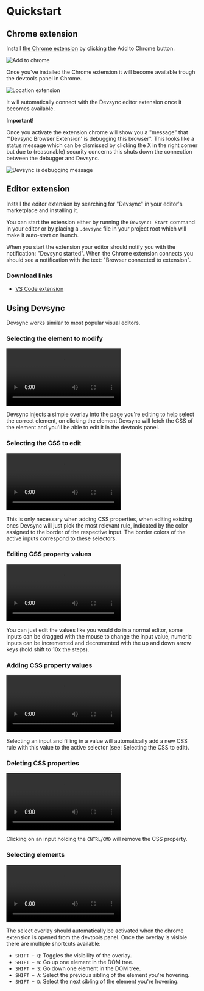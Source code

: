 # Quickstart

## Chrome extension

Install [the Chrome extension](https://chrome.google.com/webstore/detail/devsync-browser-extention/jbfpihodompkabhioebjpgbedmfchepf) by clicking the Add to Chrome button.

![Add to chrome](https://i.imgur.com/ZegPUmf.png "Chrome browser extension page")

Once you've installed the Chrome extension it will become available trough the devtools panel in Chrome.

![Location extension](https://i.imgur.com/xNn1a38.png "Extension location")

It will automatically connect with the Devsync editor extension once it becomes available.

**Important!**

Once you activate the extension chrome will show you a "message" that "'Devsync Browser Extension' is debugging this browser". This looks like a status message which can be dismissed by clicking the X in the right corner but due to (reasonable) security concerns this shuts down the connection between the debugger and Devsync.

![Devsync is debugging message](https://i.imgur.com/e2W7S0p.png)


## Editor extension

Install the editor extension by searching for "Devsync" in your editor's marketplace and installing it.

You can start the extension either by running the `Devsync: Start` command in your editor or by placing a `.devsync` file in your project root which will make it auto-start on launch.

When you start the extension your editor should notify you with the notification: "Devsync started". When the Chrome extension connects you should see a notification with the text: "Browser connected to extension".

### Download links
- [VS Code extension](https://marketplace.visualstudio.com/items?itemName=Devsync.devsync-vsc)

## Using Devsync

Devsync works similar to most popular visual editors.

### Selecting the element to modify

![Select demo](https://i.imgur.com/2QIyxq6.mp4 "Selecting a DOM element")

Devsync injects a simple overlay into the page you're editing to help select the correct element, on clicking the element Devsync will fetch the CSS of the element and you'll be able to edit it in the devtools panel.

### Selecting the CSS to edit

![Selecting selector](https://i.imgur.com/w6F4Ck0.mp4 "Selecting the selector to edit")

This is only necessary when adding CSS properties, when editing existing ones Devsync will just pick the most relevant rule, indicated by the color assigned to the border of the respective input. The border colors of the active inputs correspond to these selectors.

### Editing CSS property values

![Editing properties](https://i.imgur.com/MlEFdlE.mp4 "Editing CSS properties")

You can just edit the values like you would do in a normal editor, some inputs can be dragged with the mouse to change the input value, numeric inputs can be incremented and decremented with the up and down arrow keys (hold shift to 10x the steps).

### Adding CSS property values

![Adding properties](https://i.imgur.com/ZI9DXnM.mp4 "Adding CSS properties")

Selecting an input and filling in a value will automatically add a new CSS rule with this value to the active selector (see: Selecting the CSS to edit).

### Deleting CSS properties

![Deleting properties](https://i.imgur.com/wVTQIrv.mp4 "Deleting CSS properties")

Clicking on an input holding the `CNTRL`/`CMD` will remove the CSS property.

### Selecting elements

![Selecting elements](https://i.imgur.com/g8WIZ93.mp4 "Selecting DOM elements")

The select overlay should automatically be activated when the chrome extension is opened from the devtools panel. Once the overlay is visible there are multiple shortcuts available:

- `SHIFT + Q`: Toggles the visibility of the overlay.
- `SHIFT + W`: Go up one element in the DOM tree.
- `SHIFT + S`: Go down one element in the DOM tree.
- `SHIFT + A`: Select the previous sibling of the element you're hovering.
- `SHIFT + D`: Select the next sibling of the element you're hovering.